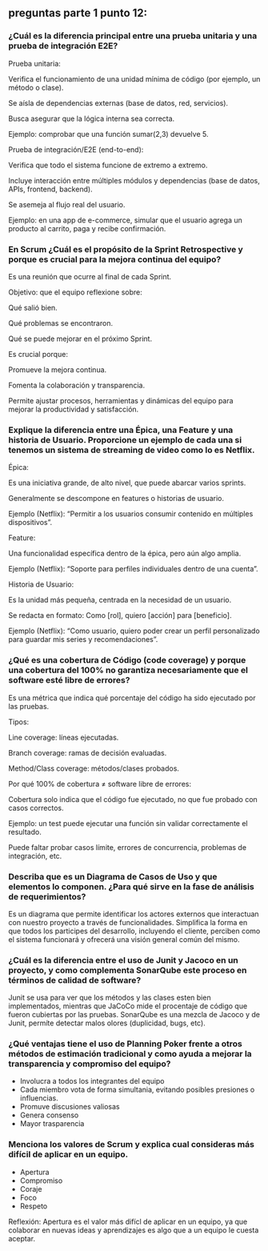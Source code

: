 
## preguntas parte 1 punto 12:



### ¿Cuál es la diferencia principal entre una prueba unitaria y una prueba de integración E2E?

Prueba unitaria:

Verifica el funcionamiento de una unidad mínima de código (por ejemplo, un método o clase).

Se aísla de dependencias externas (base de datos, red, servicios).

Busca asegurar que la lógica interna sea correcta.

Ejemplo: comprobar que una función sumar(2,3) devuelve 5.

Prueba de integración/E2E (end-to-end):

Verifica que todo el sistema funcione de extremo a extremo.

Incluye interacción entre múltiples módulos y dependencias (base de datos, APIs, frontend, backend).

Se asemeja al flujo real del usuario.

Ejemplo: en una app de e-commerce, simular que el usuario agrega un producto al carrito, paga y recibe confirmación.

### En Scrum ¿Cuál es el propósito de la Sprint Retrospective y porque es crucial para la mejora continua del equipo?
Es una reunión que ocurre al final de cada Sprint.

Objetivo: que el equipo reflexione sobre:

Qué salió bien.

Qué problemas se encontraron.

Qué se puede mejorar en el próximo Sprint.

Es crucial porque:

Promueve la mejora continua.

Fomenta la colaboración y transparencia.

Permite ajustar procesos, herramientas y dinámicas del equipo para mejorar la productividad y satisfacción.

### Explique la diferencia entre una Épica, una Feature y una historia de Usuario. Proporcione un ejemplo de cada una si tenemos un sistema de streaming de video como lo es Netflix.

Épica:

Es una iniciativa grande, de alto nivel, que puede abarcar varios sprints.

Generalmente se descompone en features o historias de usuario.

Ejemplo (Netflix): “Permitir a los usuarios consumir contenido en múltiples dispositivos”.

Feature:

Una funcionalidad específica dentro de la épica, pero aún algo amplia.

Ejemplo (Netflix): “Soporte para perfiles individuales dentro de una cuenta”.

Historia de Usuario:

Es la unidad más pequeña, centrada en la necesidad de un usuario.

Se redacta en formato: Como [rol], quiero [acción] para [beneficio].

Ejemplo (Netflix): “Como usuario, quiero poder crear un perfil personalizado para guardar mis series y recomendaciones”.

### ¿Qué es una cobertura de Código (code coverage) y porque una cobertura del 100% no garantiza necesariamente que el software esté libre de errores?

Es una métrica que indica qué porcentaje del código ha sido ejecutado por las pruebas.

Tipos:

Line coverage: líneas ejecutadas.

Branch coverage: ramas de decisión evaluadas.

Method/Class coverage: métodos/clases probados.

Por qué 100% de cobertura ≠ software libre de errores:

Cobertura solo indica que el código fue ejecutado, no que fue probado con casos correctos.

Ejemplo: un test puede ejecutar una función sin validar correctamente el resultado.

Puede faltar probar casos límite, errores de concurrencia, problemas de integración, etc.

### Describa que es un Diagrama de Casos de Uso y que elementos lo componen. ¿Para qué sirve en la fase de análisis de requerimientos?
Es un diagrama que permite identificar los actores externos que interactuan con nuestro proyecto a través de funcionalidades.
Simplifica la forma en que todos los participes del desarrollo, incluyendo el cliente, perciben como el sistema funcionará y ofrecerá una visión general común del mismo.
### ¿Cuál es la diferencia entre el uso de Junit y Jacoco en un proyecto, y como complementa SonarQube este proceso en términos de calidad de software?
Junit se usa para ver que los métodos y las clases esten bien implementados, mientras que 
JaCoCo mide el procentaje de código que fueron cubiertas por las pruebas. SonarQube es una mezcla de Jacoco y de Junit, permíte detectar malos olores (duplicidad, bugs, etc).
### ¿Qué ventajas tiene el uso de Planning Poker frente a otros métodos de estimación tradicional y como ayuda a mejorar la transparencia y compromiso del equipo?
- Involucra a todos los integrantes del equipo
- Cada miembro vota de forma simultania, evitando posibles presiones o influencias.
- Promuve discusiones valiosas
- Genera consenso 
- Mayor trasparencia
### Menciona los valores de Scrum y explica cual consideras más difícil de aplicar en un equipo. 
- Apertura
- Compromiso
- Coraje
- Foco
- Respeto

Reflexión: Apertura es el valor más difícl de aplicar en un equipo,
ya que colaborar en nuevas ideas y aprendizajes es algo que a un equipo le cuesta
aceptar.
